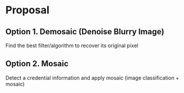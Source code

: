 # Proposal 

## Option 1. Demosaic (Denoise Blurry Image)

Find the best filter/algorithm to recover its original pixel

## Option 2. Mosaic

Detect a credential information and apply mosaic (image classification + mosaic)

